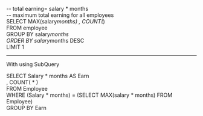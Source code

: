-- total earning= salary * months <br/>
-- maximum total earning for all employees <br/>
SELECT MAX(salary*months) , COUNT(*) <br/>
FROM employee <br/>
GROUP BY salary*months <br/>
ORDER BY salary*months DESC <br/>
LIMIT 1 <br/>


* * *
With using SubQuery <br/>

SELECT Salary * months AS Earn <br/>
            ,  COUNT( * )  <br/>
FROM Employee <br/>
WHERE (Salary * months) = (SELECT MAX(salary * months) FROM Employee) <br/>
GROUP BY Earn <br/>
